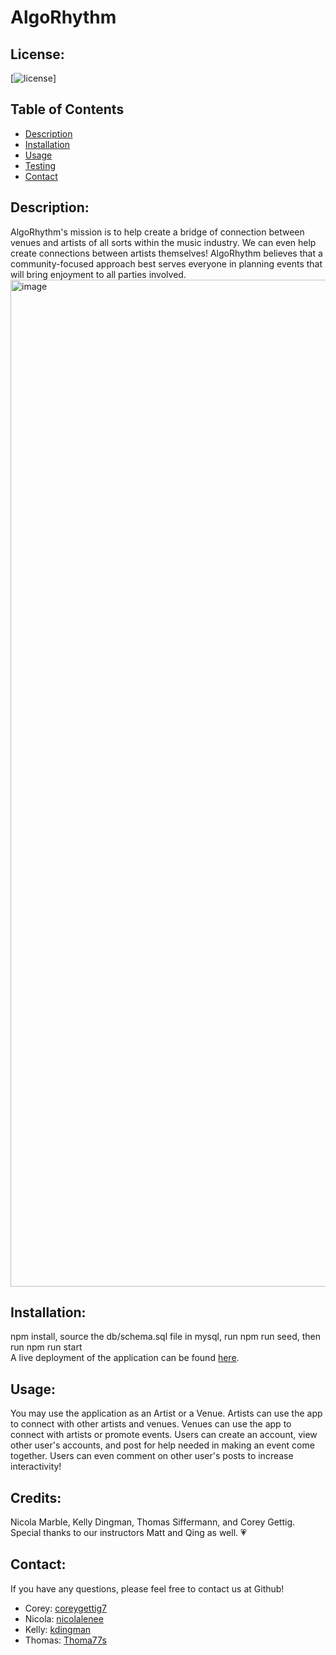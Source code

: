 # AlgoRhythm

  ## License:
  [![license](https://img.shields.io/badge/license--blue.svg)]
  
  ## Table of Contents
  - [Description](#description)
  - [Installation](#installation)
  - [Usage](#usage)
  - [Testing](#testing)
  - [Contact](#contact)

  ## Description:
  AlgoRhythm's mission is to help create a bridge of connection between venues and artists of all sorts within the music industry. We can even help create connections between artists themselves! AlgoRhythm believes that a community-focused approach best serves everyone in planning events that will bring enjoyment to all parties involved.
   <img width="1611" alt="image" src="https://user-images.githubusercontent.com/86696492/182619258-1f15634c-8707-4d52-a36f-fbb7dead623d.png">


  ## Installation:
  npm install, source the db/schema.sql file in mysql, run npm run seed, then run npm run start\
  A live deployment of the application can be found [here](https://algorhythm-app.herokuapp.com/).

  ## Usage:
  You may use the application as an Artist or a Venue. Artists can use the app to connect with other artists and venues. Venues can use the app to connect with artists or promote events.
  Users can create an account, view other user's accounts, and post for help needed in making an event come together. Users can even comment on other user's posts to increase interactivity! 

  ## Credits:
  Nicola Marble, Kelly Dingman, Thomas Siffermann, and Corey Gettig. Special thanks to our instructors Matt and Qing as well. 💗

  ## Contact:
  If you have any questions, please feel free to contact us at Github!
  - Corey: [coreygettig7](https://github.com/coreygettig7)
  - Nicola: [nicolalenee](https://github.com/nicolalenee)
  - Kelly: [kdingman](https://github.com/kdingman)
  - Thomas: [Thoma77s](https://github.com/Thoma77s)
